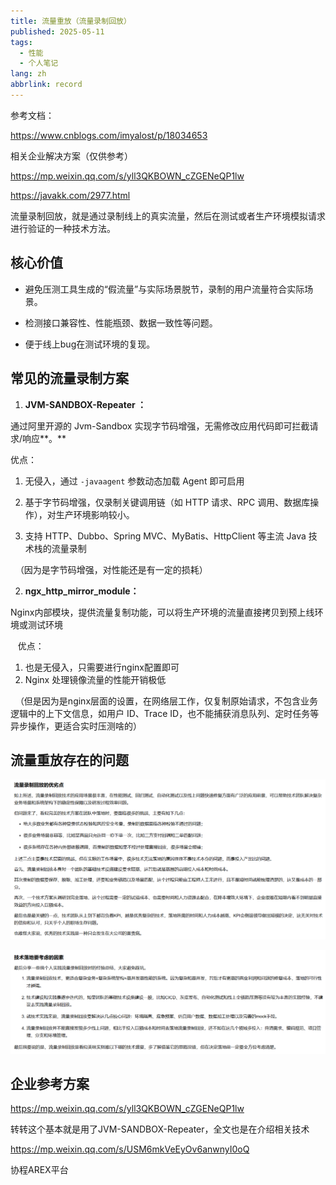 ```yaml
---
title: 流量重放（流量录制回放）
published: 2025-05-11
tags:
  - 性能
  - 个人笔记
lang: zh
abbrlink: record
---
```


参考文档：

https://www.cnblogs.com/imyalost/p/18034653

相关企业解决方案（仅供参考）

https://mp.weixin.qq.com/s/yll3QKBOWN_cZGENeQP1lw

https://javakk.com/2977.html

流量录制回放，就是通过录制线上的真实流量，然后在测试或者生产环境模拟请求进行验证的一种技术方法。

## 核心价值

- 避免压测工具生成的“假流量”与实际场景脱节，录制的用户流量符合实际场景。
    
- 检测接口兼容性、性能瓶颈、数据一致性等问题。
    
- 便于线上bug在测试环境的复现。
    

## 常见的流量录制方案

1. **JVM-SANDBOX-Repeater ：**
    

通过阿里开源的 Jvm-Sandbox 实现字节码增强，无需修改应用代码即可拦截请求/响应**。**

优点：

1. 无侵入，通过 `-javaagent` 参数动态加载 Agent 即可启用
    
2. 基于字节码增强，仅录制关键调用链（如 HTTP 请求、RPC 调用、数据库操作），对生产环境影响较小。
    
3. 支持 HTTP、Dubbo、Spring MVC、MyBatis、HttpClient 等主流 Java 技术栈的流量录制

  （因为是字节码增强，对性能还是有一定的损耗）

2. **ngx_http_mirror_module：**

Nginx内部模块，提供流量复制功能，可以将生产环境的流量直接拷贝到预上线环境或测试环境

   优点：

1. 也是无侵入，只需要进行nginx配置即可
2. Nginx 处理镜像流量的性能开销极低

  （但是因为是nginx层面的设置，在网络层工作，仅复制原始请求，不包含业务逻辑中的上下文信息，如用户 ID、Trace ID，也不能捕获消息队列、定时任务等异步操作，更适合实时压测啥的）

## 流量重放存在的问题

![](/src/content/photos/image.png)

![](/src/content/photos/屏幕截图%202025-07-19%20220936.png)

## 企业参考方案

https://mp.weixin.qq.com/s/yll3QKBOWN_cZGENeQP1lw

转转这个基本就是用了JVM-SANDBOX-Repeater，全文也是在介绍相关技术

https://mp.weixin.qq.com/s/USM6mkVeEyOv6anwnyI0oQ

协程AREX平台